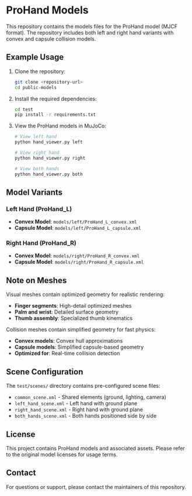 # ProHand Models

This repository contains the models files for the ProHand model (MJCF format). The repository includes both left and right hand variants with convex and capsule collision models.

## Example Usage

1. Clone the repository:
   ```bash
   git clone <repository-url>
   cd public-models
   ```

2. Install the required dependencies:
   ```bash
   cd test
   pip install -r requirements.txt
   ```

3. View the ProHand models in MuJoCo:
   ```bash
   # View left hand
   python hand_viewer.py left
   
   # View right hand
   python hand_viewer.py right
   
   # View both hands
   python hand_viewer.py both
   ```

## Model Variants

### Left Hand (ProHand_L)
- **Convex Model**: `models/left/ProHand_L_convex.xml`
- **Capsule Model**: `models/left/ProHand_L_capsule.xml`

### Right Hand (ProHand_R)
- **Convex Model**: `models/right/ProHand_R_convex.xml`
- **Capsule Model**: `models/right/ProHand_R_capsule.xml`

## Note on Meshes

Visual meshes contain optimized geometry for realistic rendering:
- **Finger segments**: High-detail optimized meshes
- **Palm and wrist**: Detailed surface geometry
- **Thumb assembly**: Specialized thumb kinematics

Collision meshes contain simplified geometry for fast physics:
- **Convex models**: Convex hull approximations
- **Capsule models**: Simplified capsule-based geometry
- **Optimized for**: Real-time collision detection

## Scene Configuration

The `test/scenes/` directory contains pre-configured scene files:
- `common_scene.xml` - Shared elements (ground, lighting, camera)
- `left_hand_scene.xml` - Left hand with ground plane
- `right_hand_scene.xml` - Right hand with ground plane
- `both_hands_scene.xml` - Both hands positioned side by side

## License

This project contains ProHand models and associated assets. Please refer to the original model licenses for usage terms.

## Contact

For questions or support, please contact the maintainers of this repository.
